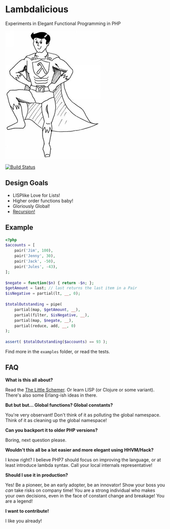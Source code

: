 # Lambdalicious

Experiments in Elegant Functional Programming in PHP

![Lambda Man by Martin Grabmüller](lambda-man.jpg "Lambda Man by Martin Grabmüller")

[![Build Status](https://travis-ci.org/mathiasverraes/lambdalicious.svg)](https://travis-ci.org/mathiasverraes/lambdalicious)

## Design Goals

- LISPlike Love for Lists!
- Higher order functions baby!
- Gloriously Global!
- [Recursion!](https://github.com/mathiasverraes/lambdalicious)

## Example

```php
<?php
$accounts = [
    pair('Jim', 100),
    pair('Jenny', 30),
    pair('Jack', -50),
    pair('Jules', -43),
];

$negate = function($n) { return -$n; };
$getAmount = last; // last returns the last item in a Pair
$isNegative = partial(lt, __, 0);

$totalOutstanding = pipe(
    partial(map, $getAmount, __),
    partial(filter, $isNegative, __),
    partial(map, $negate, __),
    partial(reduce, add, __, 0)
);

assert( $totalOutstanding($accounts) == 93 );
```

Find more in the `examples` folder, or read the tests.

## FAQ

**What is this all about?**

Read the [The Little Schemer](http://www.amazon.com/gp/product/0262560992/ref=as_li_tl?ie=UTF8&camp=1789&creative=390957&creativeASIN=0262560992&linkCode=as2&tag=verraesnet-20&linkId=LWAZ2Z4LXEVNZNAH).
Or learn LISP (or Clojure or some variant). There's also some Erlang-ish ideas in there.

**But but but... Global functions? Global constants?**

You're very observant! Don't think of it as polluting the global namespace. Think of it as cleaning up the global namespace!

**Can you backport it to older PHP versions?**

Boring, next question please.

**Wouldn't this all be a lot easier and more elegant using HHVM/Hack?**

I know right? I believe PHP7 should focus on improving the language, or at least introduce lambda syntax. Call your local internals representative!

**Should I use it in production?**

Yes! Be a pioneer, be an early adopter, be an innovator! Show your boss you *can* take risks on company time! You are a
strong individual who makes your own decisions, even in the face of constant change and breakage! You are a legend!

**I want to contribute!**

I like you already!

